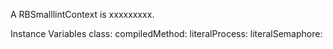 A RBSmalllintContext is xxxxxxxxx.Instance Variables	class:		<Object>	compiledMethod:		<Object>	literalProcess:		<Object>	literalSemaphore:		<Object>	literals:		<Object>	messages:		<Object>	parseTree:		<Object>	selector:		<Object>	selectors:		<Object>	selfMessages:		<Object>	superMessages:		<Object>class	- xxxxxcompiledMethod	- xxxxxliteralProcess	- xxxxxliteralSemaphore	- xxxxxliterals	- xxxxxmessages	- xxxxxparseTree	- xxxxxselector	- xxxxxselectors	- xxxxxselfMessages	- xxxxxsuperMessages	- xxxxx